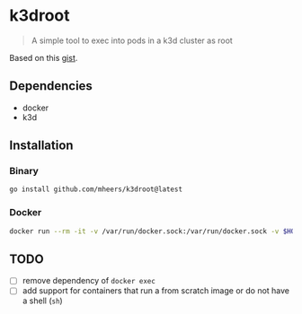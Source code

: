 # k3droot

> A simple tool to exec into pods in a k3d cluster as root

Based on this [gist](https://gist.github.com/mamiu/4944e10305bc1c3af84946b33237b0e9).

## Dependencies
- docker
- k3d

## Installation
### Binary
```bash
go install github.com/mheers/k3droot@latest
```
### Docker
```bash
docker run --rm -it -v /var/run/docker.sock:/var/run/docker.sock -v $HOME/.kube:/root/.kube/:ro --network host mheers/k3droot:latest
```

## TODO
- [ ] remove dependency of `docker exec`
- [ ] add support for containers that run a from scratch image or do not have a shell (`sh`)
